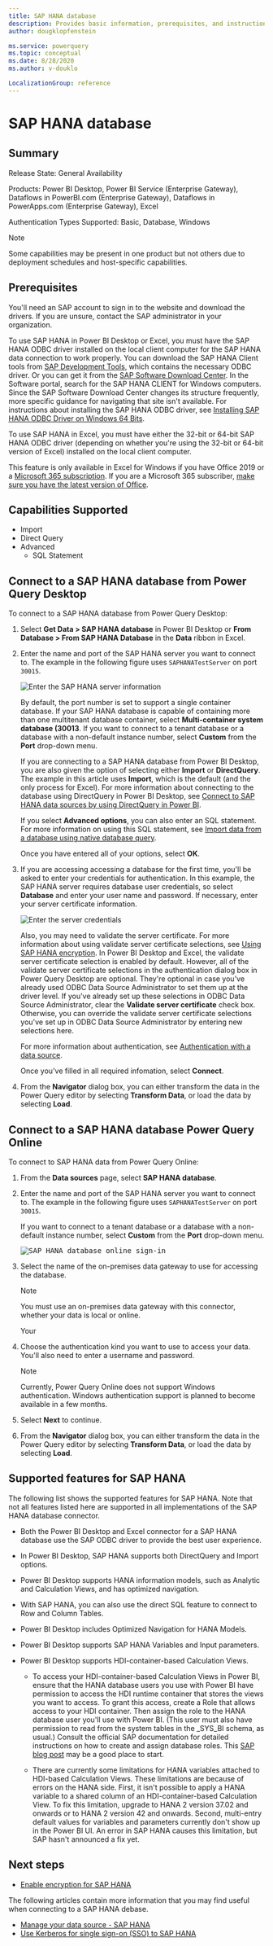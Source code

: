 ```yaml
---
title: SAP HANA database
description: Provides basic information, prerequisites, and instructions on connecting to your data using the SAP HANA database connector.
author: dougklopfenstein

ms.service: powerquery
ms.topic: conceptual
ms.date: 8/28/2020
ms.author: v-douklo

LocalizationGroup: reference
---
```


# SAP HANA database
 
## Summary
 
Release State: General Availability

Products: Power BI Desktop, Power BI Service (Enterprise Gateway), Dataflows in PowerBI.com (Enterprise Gateway), Dataflows in PowerApps.com (Enterprise Gateway), Excel

Authentication Types Supported: Basic, Database, Windows

>[!Note]
> Some capabilities may be present in one product but not others due to deployment schedules and host-specific capabilities.
 
## Prerequisites

You'll need an SAP account to sign in to the website and download the drivers. If you are unsure, contact the SAP administrator in your organization.

To use SAP HANA in Power BI Desktop or Excel, you must have the SAP HANA ODBC driver installed on the local client computer for the SAP HANA data connection to work properly. You can download the SAP HANA Client tools from [SAP Development Tools](https://tools.hana.ondemand.com/#hanatools), which contains the necessary ODBC driver. Or you can get it from the [SAP Software Download Center](https://support.sap.com/en/my-support/software-downloads.html). In the Software portal, search for the SAP HANA CLIENT for Windows computers. Since the SAP Software Download Center changes its structure frequently, more specific guidance for navigating that site isn't available. For instructions about installing the SAP HANA ODBC driver, see [Installing SAP HANA ODBC Driver on Windows 64 Bits](https://help.sap.com/viewer/e9146b36040844d0b1f309bc8c1ba6ab/3.2/en-US/734759c0c1c9440c857da0d366e47dda.html).

To use SAP HANA in Excel, you must have either the 32-bit or 64-bit SAP HANA ODBC driver (depending on whether you're using the 32-bit or 64-bit version of Excel) installed on the local client computer.

This feature is only available in Excel for Windows if you have Office 2019 or a [Microsoft 365 subscription](https://products.office.com/en-us/buy/compare-microsoft-office-products). If you are a Microsoft 365 subscriber, [make sure you have the latest version of Office](https://support.office.com/en-us/article/how-do-i-upgrade-office-ee68f6cf-422f-464a-82ec-385f65391350).
 
## Capabilities Supported
* Import
* Direct Query
* Advanced
    * SQL Statement

## Connect to a SAP HANA database from Power Query Desktop

To connect to a SAP HANA database from Power Query Desktop:

1. Select **Get Data > SAP HANA database** in Power BI Desktop or **From Database > From SAP HANA Database** in the **Data** ribbon in Excel.

2. Enter the name and port of the SAP HANA server you want to connect to. The example in the following figure uses `SAPHANATestServer` on port `30015`. 

   ![Enter the SAP HANA server information](sap-hana-server.png)

   By default, the port number is set to support a single container database. If your SAP HANA database is capable of containing more than one multitenant database container, select **Multi-container system database (30013**. If you want to connect to a tenant database or a database with a non-default instance number, select **Custom** from the **Port** drop-down menu. 

   If you are connecting to a SAP HANA database from Power BI Desktop, you are also given the option of selecting either **Import** or **DirectQuery**. The example in this article uses **Import**, which is the default (and the only process for Excel). For more information about connecting to the database using DirectQuery in Power BI Desktop, see [Connect to SAP HANA data sources by using DirectQuery in Power BI](https://docs.microsoft.com/power-bi/connect-data/desktop-directquery-sap-hana).

   If you select **Advanced options**, you can also enter an SQL statement. For more information on using this SQL statement, see [Import data from a database using native database query](../../native-database-query.md).

   Once you have entered all of your options, select **OK**.

3. If you are accessing accessing a database for the first time, you'll be asked to enter your credentials for authentication. In this example, the SAP HANA server requires database user credentials, so select **Database** and enter your user name and password. If necessary, enter your server certificate information.

   ![Enter the server credentials](sap-hana-signin.png)

   Also, you may need to validate the server certificate. For more information about using validate server certificate selections, see [Using SAP HANA encryption](sap-hana-encryption.md). In Power BI Desktop and Excel, the validate server certificate selection is enabled by default. However, all of the validate server certificate selections in the authentication dialog box in Power Query Desktop are optional. They're optional in case you've already used ODBC Data Source Administrator to set them up at the driver level. If you've already set up these selections in ODBC Data Source Administrator, clear the **Validate server certificate** check box. Otherwise, you can override the validate server certificate selections you've set up in ODBC Data Source Administrator by entering new selections here.
   
   For more information about authentication, see [Authentication with a data source](../../connectorauthentication.md).

   Once you've filled in all required infomation, select **Connect**.

4. From the **Navigator** dialog box, you can either transform the data in the Power Query editor by selecting **Transform Data**, or load the data by selecting **Load**.

## Connect to a SAP HANA database Power Query Online
 
To connect to SAP HANA data from Power Query Online:

1. From the **Data sources** page, select **SAP HANA database**.

2. Enter the name and port of the SAP HANA server you want to connect to. The example in the following figure uses `SAPHANATestServer` on port `30015`. 

   If you want to connect to a tenant database or a database with a non-default instance number, select **Custom** from the **Port** drop-down menu. 

   <kbd>![SAP HANA database online sign-in](sap-hana-online-signin.png)

3. Select the name of the on-premises data gateway to use for accessing the database. 

   >[!Note]
   > You must use an on-premises data gateway with this connector, whether your data is local or online.

   Your 

4. Choose the authentication kind you want to use to access your data. You'll also need to enter a username and password.

   >[!Note]
   > Currently, Power Query Online does not support Windows authentication. Windows authentication support is planned to become available in a few months.

5. Select **Next** to continue.

6. From the **Navigator** dialog box, you can either transform the data in the Power Query editor by selecting **Transform Data**, or load the data by selecting **Load**.

## Supported features for SAP HANA

The following list shows the supported features for SAP HANA. Note that not all features listed here are supported in all implementations of the SAP HANA database connector.

* Both the Power BI Desktop and Excel connector for a SAP HANA database use the SAP ODBC driver to provide the best user experience.

* In Power BI Desktop, SAP HANA supports both DirectQuery and Import options.

* Power BI Desktop supports HANA information models, such as Analytic and Calculation Views, and has optimized navigation.

* With SAP HANA, you can also use the direct SQL feature to connect to Row and Column Tables.

* Power BI Desktop includes Optimized Navigation for HANA Models.

* Power BI Desktop supports SAP HANA Variables and Input parameters.

* Power BI Desktop supports HDI-container-based Calculation Views.

   * To access your HDI-container-based Calculation Views in Power BI, ensure that the HANA database users you use with Power BI have permission to access the HDI runtime container that stores the views you want to access. To grant this access, create a Role that allows access to your HDI container. Then assign the role to the HANA database user you'll use with Power BI. (This user must also have permission to read from the system tables in the _SYS_BI schema, as usual.) Consult the official SAP documentation for detailed instructions on how to create and assign database roles. This [SAP blog post](https://blogs.sap.com/2018/01/24/the-easy-way-to-make-your-hdi-container-accessible-to-a-classic-database-user/) may be a good place to start.

   * There are currently some limitations for HANA variables attached to HDI-based Calculation Views. These limitations are because of errors on the HANA side. First, it isn't possible to apply a HANA variable to a shared column of an HDI-container-based Calculation View. To fix this limitation, upgrade to HANA 2 version 37.02 and onwards or to HANA 2 version 42 and onwards. Second, multi-entry default values for variables and parameters currently don't show up in the Power BI UI. An error in SAP HANA causes this limitation, but SAP hasn't announced a fix yet.


## Next steps

* [Enable encryption for SAP HANA](sap-hana-encryption.md)

The following articles contain more information that you may find useful when connecting to a SAP HANA debase.

- [Manage your data source - SAP HANA](https://docs.microsoft.com/power-bi/connect-data/service-gateway-enterprise-manage-sap)
- [Use Kerberos for single sign-on (SSO) to SAP HANA](https://docs.microsoft.com/power-bi/connect-data/service-gateway-sso-kerberos-sap-hana)